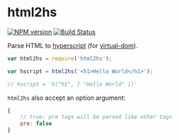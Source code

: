 # html2hs

[![NPM version](https://badge.fury.io/js/html2hs.svg)](http://badge.fury.io/js/html2hs) [![Build Status](https://travis-ci.org/GitbookIO/html2hs.svg?branch=master)](https://travis-ci.org/GitbookIO/html2hs)

Parse HTML to [hyperscript](https://github.com/Matt-Esch/virtual-dom/tree/master/virtual-hyperscript) (for [virtual-dom](https://github.com/Matt-Esch/virtual-dom)).

``` js
var html2hs = require('html2hs');

var hscript = html2hs('<h1>Hello World</h1>');

// hscript = 'h("h1", [ "Hello World" ])'
```

`html2hs` also accept an option argument:

```js
{
    // true: pre tags will be parsed like other tags
    pre: false
}
```
